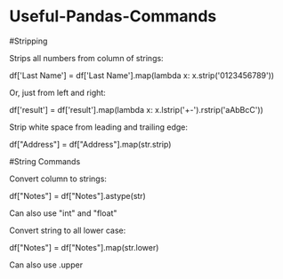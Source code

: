 # Useful-Pandas-Commands

#Stripping 

Strips all numbers from column of strings:

df['Last Name'] = df['Last Name'].map(lambda x: x.strip('0123456789'))

Or, just from left and right:

df['result'] = df['result'].map(lambda x: x.lstrip('+-').rstrip('aAbBcC'))

Strip white space from leading and trailing edge:

df["Address"] = df["Address"].map(str.strip)

#String Commands

Convert column to strings:

df["Notes"] = df["Notes"].astype(str)

Can also use "int" and "float"

Convert string to all lower case:

df["Notes"] = df["Notes"].map(str.lower)

Can also use .upper
